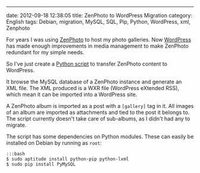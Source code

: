 ---
date: 2012-09-18 12:38:05
title: ZenPhoto to WordPress Migration
category: English
tags: Debian, migration, MySQL, SQL, Pip, Python, WordPress, xml, Zenphoto

For years I was using [ZenPhoto](http://www.zenphoto.org/) to host my photo galleries. Now [WordPress](http://wordpress.org) has made enough improvements in media management to make ZenPhoto redundant for my simple needs.

So I've just create a [Python script](https://github.com/kdeldycke/scripts/blob/master/zenphoto-to-wordpress.py) to transfer ZenPhoto content to WordPress.

It browse the MySQL database of a ZenPhoto instance and generate an XML file. The XML produced is a WXR file (WordPress eXtended RSS), which mean it can be imported into a WordPress site.

A ZenPhoto album is imported as a post with a `[gallery]` tag in it. All images of an album are imported as attachments and tied to the post it belongs to. The script currently doesn't take care of sub-albums, as I didn't had any to migrate.

The script has some dependencies on Python modules. These can easily be installed on Debian by running as `root`:

    :::bash
    $ sudo aptitude install python-pip python-lxml
    $ sudo pip install PyMySQL

